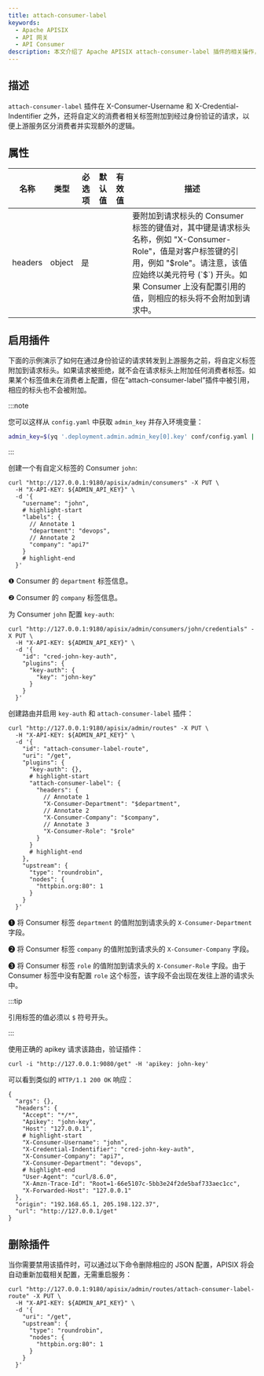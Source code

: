 ```yaml
---
title: attach-consumer-label
keywords:
  - Apache APISIX
  - API 网关
  - API Consumer
description: 本文介绍了 Apache APISIX attach-consumer-label 插件的相关操作，你可以使用此插件向上游服务传递自定义的 Consumer labels。
---
```


<!--
#
# Licensed to the Apache Software Foundation (ASF) under one or more
# contributor license agreements.  See the NOTICE file distributed with
# this work for additional information regarding copyright ownership.
# The ASF licenses this file to You under the Apache License, Version 2.0
# (the "License"); you may not use this file except in compliance with
# the License.  You may obtain a copy of the License at
#
#     http://www.apache.org/licenses/LICENSE-2.0
#
# Unless required by applicable law or agreed to in writing, software
# distributed under the License is distributed on an "AS IS" BASIS,
# WITHOUT WARRANTIES OR CONDITIONS OF ANY KIND, either express or implied.
# See the License for the specific language governing permissions and
# limitations under the License.
#
-->

## 描述

`attach-consumer-label` 插件在 X-Consumer-Username 和 X-Credential-Indentifier 之外，还将自定义的消费者相关标签附加到经过身份验证的请求，以便上游服务区分消费者并实现额外的逻辑。

## 属性

| 名称      | 类型   | 必选项  | 默认值    | 有效值    | 描述                                                                                                                                                 |
|----------|--------|--------|----------|--------|----------------------------------------------------------------------------------------------------------------------------------------------------|
| headers  | object | 是     |          |        | 要附加到请求标头的 Consumer 标签的键值对，其中键是请求标头名称，例如 "X-Consumer-Role"，值是对客户标签键的引用，例如 "$role"。请注意，该值应始终以美元符号 (`$`) 开头。如果 Consumer 上没有配置引用的值，则相应的标头将不会附加到请求中。 |


## 启用插件

下面的示例演示了如何在通过身份验证的请求转发到上游服务之前，将自定义标签附加到请求标头。如果请求被拒绝，就不会在请求标头上附加任何消费者标签。如果某个标签值未在消费者上配置，但在“attach-consumer-label”插件中被引用，相应的标头也不会被附加。

:::note

您可以这样从 `config.yaml` 中获取 `admin_key` 并存入环境变量：

```bash
admin_key=$(yq '.deployment.admin.admin_key[0].key' conf/config.yaml | sed 's/"//g')
```

:::

创建一个有自定义标签的 Consumer `john`:

```shell
curl "http://127.0.0.1:9180/apisix/admin/consumers" -X PUT \
  -H "X-API-KEY: ${ADMIN_API_KEY}" \
  -d '{
    "username": "john",
    # highlight-start
    "labels": {
      // Annotate 1
      "department": "devops",
      // Annotate 2
      "company": "api7"
    }
    # highlight-end
  }'
```

❶ Consumer 的 `department` 标签信息。

❷ Consumer 的 `company` 标签信息。

为 Consumer `john` 配置 `key-auth`:

```shell
curl "http://127.0.0.1:9180/apisix/admin/consumers/john/credentials" -X PUT \
  -H "X-API-KEY: ${ADMIN_API_KEY}" \
  -d '{
    "id": "cred-john-key-auth",
    "plugins": {
      "key-auth": {
        "key": "john-key"
      }
    }
  }'
```

创建路由并启用 `key-auth` 和 `attach-consumer-label` 插件：

```shell
curl "http://127.0.0.1:9180/apisix/admin/routes" -X PUT \
  -H "X-API-KEY: ${ADMIN_API_KEY}" \
  -d '{
    "id": "attach-consumer-label-route",
    "uri": "/get",
    "plugins": {
      "key-auth": {},
      # highlight-start
      "attach-consumer-label": {
        "headers": {
          // Annotate 1
          "X-Consumer-Department": "$department",
          // Annotate 2
          "X-Consumer-Company": "$company",
          // Annotate 3
          "X-Consumer-Role": "$role"
        }
      }
      # highlight-end
    },
    "upstream": {
      "type": "roundrobin",
      "nodes": {
        "httpbin.org:80": 1
      }
    }
  }'
```

❶ 将 Consumer 标签 `department` 的值附加到请求头的 `X-Consumer-Department` 字段。

❷ 将 Consumer 标签 `company` 的值附加到请求头的 `X-Consumer-Company` 字段。

❸ 将 Consumer 标签 `role` 的值附加到请求头的 `X-Consumer-Role` 字段。由于 Consumer 标签中没有配置 `role` 这个标签，该字段不会出现在发往上游的请求头中。

:::tip

引用标签的值必须以 `$` 符号开头。

:::

使用正确的 apikey 请求该路由，验证插件：

```shell
curl -i "http://127.0.0.1:9080/get" -H 'apikey: john-key'
```

可以看到类似的 `HTTP/1.1 200 OK` 响应：

```text
{
  "args": {},
  "headers": {
    "Accept": "*/*",
    "Apikey": "john-key",
    "Host": "127.0.0.1",
    # highlight-start
    "X-Consumer-Username": "john",
    "X-Credential-Indentifier": "cred-john-key-auth",
    "X-Consumer-Company": "api7",
    "X-Consumer-Department": "devops",
    # highlight-end
    "User-Agent": "curl/8.6.0",
    "X-Amzn-Trace-Id": "Root=1-66e5107c-5bb3e24f2de5baf733aec1cc",
    "X-Forwarded-Host": "127.0.0.1"
  },
  "origin": "192.168.65.1, 205.198.122.37",
  "url": "http://127.0.0.1/get"
}
```

## 删除插件

当你需要禁用该插件时，可以通过以下命令删除相应的 JSON 配置，APISIX 将会自动重新加载相关配置，无需重启服务：

```shell
curl "http://127.0.0.1:9180/apisix/admin/routes/attach-consumer-label-route" -X PUT \
  -H "X-API-KEY: ${ADMIN_API_KEY}" \
  -d '{
    "uri": "/get",
    "upstream": {
      "type": "roundrobin",
      "nodes": {
        "httpbin.org:80": 1
      }
    }
  }'
```

